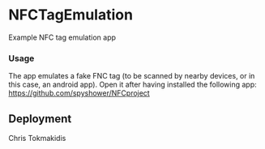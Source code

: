# NFCTagEmulation
Example NFC tag emulation app

### Usage

The app emulates a fake FNC tag (to be scanned by nearby devices, or in this case, an android app). Open it after having installed the following app: https://github.com/spyshower/NFCproject

## Deployment

Chris Tokmakidis
